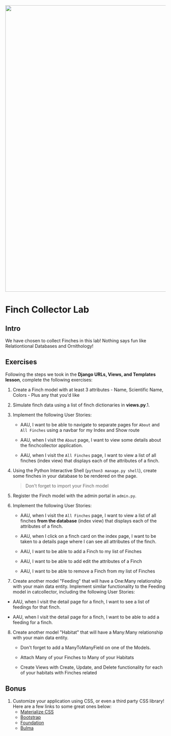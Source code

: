 <!-- {% raw %} -->
<img src="https://images.unsplash.com/photo-1600981806713-d141a32a4f7b" width="900">

# Finch Collector Lab

## Intro

We have chosen to collect Finches in this lab! Nothing says fun like Relationtional Databases and Ornithology!


## Exercises

Following the steps we took in the **Django URLs, Views, and Templates lesson**, complete the following exercises:

1. Create a Finch model with at least 3 attributes - Name, Scientific Name, Colors - Plus any that you'd like
2.  Simulate finch data using a list of finch dictionaries in **views.py**.1. 
3. Implement the following User Stories:
	- AAU, I want to be able to navigate to separate pages for `About` and `All Finches` using a navbar for my Index and Show route
	
	- AAU, when I visit the `About` page, I want to view some details about the finchcollector application.

	- AAU, when I visit the `All Finches` page, I want to view a list of all finches (index view) that displays each of the attributes of a finch.


4. Using the Python Interactive Shell (`python3 manage.py shell`), create some finches in your database to be rendered on the page.

    > Don't forget to import your Finch model

5. Register the Finch model with the admin portal in `admin.py`.

6. Implement the following User Stories:
	- AAU, when I visit the `All Finches` page, I want to view a list of all finches **from the database** (index view) that displays each of the attributes of a finch.

	- AAU, when I click on a finch card on the index page, I want to be taken to a details page where I can see all attributes of the finch.

	- AAU, I want to be able to add a Finch to my list of Finches

	- AAU, I want to be able to add edit the attributes of a Finch

	- AAU, I want to be able to remove a Finch from my list of Finches

7. Create another model "Feeding" that will have a One:Many relationship with your main data entity.
   Implement similar functionality to the Feeding model in catcollector, including the following User Stories:

  - AAU, when I visit the detail page for a finch, I want to see a list of feedings for that finch.

  - AAU, when I visit the detail page for a finch, I want to be able to add a feeding for a finch.


8.  Create another model "Habitat" that will have a Many:Many relationship with your main data entity.

    - Don't forget to add a ManyToManyField on one of the Models.
      
    - Attach Many of your Finches to Many of your Habitats
  
    - Create Views with Create, Update, and Delete functionality for each of your habitats with Finches related


## Bonus

1. Customize your application using CSS, or even a third party CSS library! Here are a few links to some great ones below:
	- [Materialize CSS](https://materializecss.com/getting-started.html)
	- [Bootstrap](https://getbootstrap.com/docs/5.1/getting-started/introduction/)
	- [Foundation](https://get.foundation/sites/docs/installation.html)
	- [Bulma](https://bulma.io/documentation/overview/start/)


<!-- {% endraw %} -->
